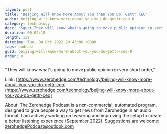 ```yaml
---
layout: post
title: "Beijing Will Know More About You Than You Do: Gettr CEO"
audio: beijing-will-know-more-about-you-you-do-gettr-ceo-0
category: technology
desc: "&quot;They will know what's going to move public opinion in very short order,&quot;"
duration: 00:02:18
length: 138
datetime: Tue, 04 Oct 2022 20:45:00 +0000
tags: podcast
guid: beijing-will-know-more-about-you-you-do-gettr-ceo-0
order: 0
---
```

&quot;They will know what's going to move public opinion in very short order,&quot;

Link: [https://www.zerohedge.com/technology/beijing-will-know-more-about-you-you-do-gettr-ceo](https://www.zerohedge.com/technology/beijing-will-know-more-about-you-you-do-gettr-ceo)

About: The Zerohedge Podcast is a non-commercial, automated program, designed to give people a way to get news from Zerohedge in an audio format.  I am actively working on tweaking and improving the setup to create a better listening experience (September 2022).  Suggestions are welcome: [zerohedgePodcast@outlook.com](mailto:zerohedgePodcast@outlook.com)